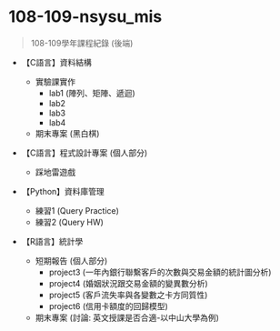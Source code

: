 # 108-109-nsysu_mis
> 108-109學年課程紀錄 (後端)
- 【C語言】資料結構
  - 實驗課實作
    -  lab1 (陣列、矩陣、遞迴)
    -  lab2
    -  lab3
    -  lab4
  - 期末專案 (黑白棋)

- 【C語言】程式設計專案 (個人部分)
  - 踩地雷遊戲

- 【Python】資料庫管理
  - 練習1 (Query Practice)
  - 練習2 (Query HW)

- 【R語言】統計學
  - 短期報告 (個人部分)
    -  project3 (一年內銀行聯繫客戶的次數與交易金額的統計圖分析)
    -  project4 (婚姻狀況跟交易金額的變異數分析)
    -  project5 (客戶流失率與各變數之卡方同質性)
    -  project6 (信用卡額度的回歸模型)
  - 期末專案 (討論: 英文授課是否合適-以中山大學為例)
